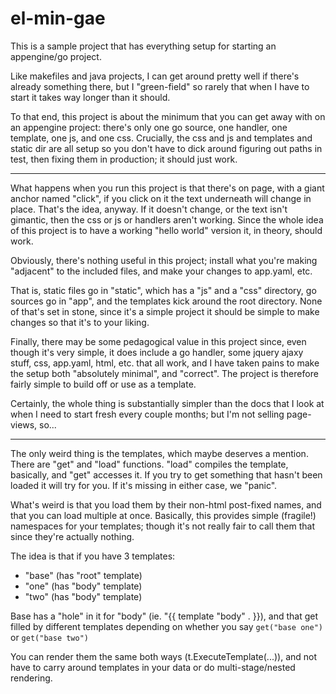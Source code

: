 el-min-gae
==========

This is a sample project that has everything setup for starting an
appengine/go project.

Like makefiles and java projects, I can get around pretty well if there's
already something there, but I "green-field" so rarely that when I have to
start it takes way longer than it should.

To that end, this project is about the minimum that you can get away with on
an appengine project: there's only one go source, one handler, one template,
one js, and one css. Crucially, the css and js and templates and static dir
are all setup so you don't have to dick around figuring out paths in test,
then fixing them in production; it should just work.

----------------------------------------

What happens when you run this project is that there's on page, with a giant
anchor named "click", if you click on it the text underneath will change
in place.
That's the idea, anyway. If it doesn't change, or the text isn't gimantic,
then the css or js or handlers aren't working. Since the whole idea of this
project is to have a working "hello world" version it, in theory, should work.

Obviously, there's nothing useful in this project; install what you're making
"adjacent" to the included files, and make your changes to app.yaml, etc.

That is, static files go in "static", which has a "js" and a "css" directory,
go sources go in "app", and the templates kick around the root directory.
None of that's set in stone, since it's a simple project it should be simple
to make changes so that it's to your liking.

Finally, there may be some pedagogical value in this project since, even
though it's very simple, it does include a go handler, some jquery ajaxy
stuff, css, app.yaml, html, etc. that all work, and I have taken pains to
make the setup both "absolutely minimal", and "correct". The project is
therefore fairly simple to build off or use as a template.

Certainly, the whole thing is substantially simpler than the docs that I look
at when I need to start fresh every couple months; but I'm not selling
page-views, so...

----------------------------------------------

The only weird thing is the templates, which maybe deserves a mention. There
are "get" and "load" functions. "load" compiles the template, basically, and
"get" accesses it. If you try to get something that hasn't been loaded it will
try for you. If it's missing in either case, we "panic".

What's weird is that you load them by their non-html post-fixed names, and
that you can load multiple at once. Basically, this provides simple (fragile!)
namespaces for your templates; though it's not really fair to call them that
since they're actually nothing.

The idea is that if you have 3 templates:

- "base" (has "root" template)
- "one" (has "body" template)
- "two" (has "body" template)

Base has a "hole" in it for "body" (ie. "{{ template "body" . }}), and that
get filled by different templates depending on whether you say
`get("base one")` or `get("base two")`

You can render them the same both ways (t.ExecuteTemplate(...)), and not have
to carry around templates in your data or do multi-stage/nested rendering.
